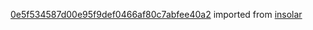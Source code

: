 [0e5f534587d00e95f9def0466af80c7abfee40a2](https://github.com/insolar/insolar/commit/0e5f534587d00e95f9def0466af80c7abfee40a2) imported from [insolar](https://github.com/insolar/insolar)

